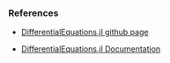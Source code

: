 ### References

-  [DifferentialEquations.jl github page](https://github.com/SciML/DifferentialEquations.jl)

-  [DifferentialEquations.jl Documentation](https://docs.sciml.ai/stable/index.html)